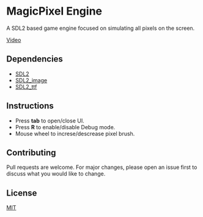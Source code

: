# MagicPixel Engine

A SDL2 based game engine focused on simulating all pixels on the screen.

[Video](https://youtu.be/nBHppr3_gmI)

## Dependencies

- [SDL2]
- [SDL2_image]
- [SDL2_ttf]

## Instructions

- Press **tab** to open/close UI.
- Press **R** to enable/disable Debug mode.
- Mouse wheel to increse/descrease pixel brush.

## Contributing
Pull requests are welcome. For major changes, please open an issue first to discuss what you would like to change.

## License
[MIT](https://choosealicense.com/licenses/mit/)

[SDL2]: https://www.libsdl.org
[SDL2_image]: https://www.libsdl.org/projects/SDL_image
[SDL2_ttf]: https://www.libsdl.org/projects/SDL_ttf
